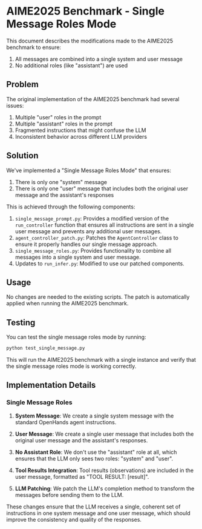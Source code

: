 # AIME2025 Benchmark - Single Message Roles Mode

This document describes the modifications made to the AIME2025 benchmark to ensure:
1. All messages are combined into a single system and user message
2. No additional roles (like "assistant") are used

## Problem

The original implementation of the AIME2025 benchmark had several issues:
1. Multiple "user" roles in the prompt
2. Multiple "assistant" roles in the prompt
3. Fragmented instructions that might confuse the LLM
4. Inconsistent behavior across different LLM providers

## Solution

We've implemented a "Single Message Roles Mode" that ensures:
1. There is only one "system" message
2. There is only one "user" message that includes both the original user message and the assistant's responses

This is achieved through the following components:

1. `single_message_prompt.py`: Provides a modified version of the `run_controller` function that ensures all instructions are sent in a single user message and prevents any additional user messages.
2. `agent_controller_patch.py`: Patches the `AgentController` class to ensure it properly handles our single message approach.
3. `single_message_roles.py`: Provides functionality to combine all messages into a single system and user message.
4. Updates to `run_infer.py`: Modified to use our patched components.

## Usage

No changes are needed to the existing scripts. The patch is automatically applied when running the AIME2025 benchmark.

## Testing

You can test the single message roles mode by running:

```bash
python test_single_message.py
```

This will run the AIME2025 benchmark with a single instance and verify that the single message roles mode is working correctly.

## Implementation Details

### Single Message Roles

1. **System Message**: We create a single system message with the standard OpenHands agent instructions.

2. **User Message**: We create a single user message that includes both the original user message and the assistant's responses.

3. **No Assistant Role**: We don't use the "assistant" role at all, which ensures that the LLM only sees two roles: "system" and "user".

4. **Tool Results Integration**: Tool results (observations) are included in the user message, formatted as "TOOL RESULT: [result]".

5. **LLM Patching**: We patch the LLM's completion method to transform the messages before sending them to the LLM.

These changes ensure that the LLM receives a single, coherent set of instructions in one system message and one user message, which should improve the consistency and quality of the responses.